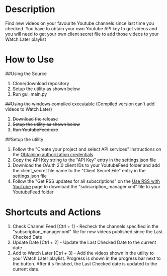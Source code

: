# Description
Find new videos on your favourite Youtube channels since last time you checked.
You have to obtain your own Youtube API key to get videos and you will need to get your own client secret file to add those videos to your Watch Later playlist

# How to Use
##Using the Source
1. Clone/download repository  
2. Setup the utility as shown below  
3. Run gui_main.py  

~~##Using the windows compiled executable~~ (Compiled version can't add videos to Watch Later)  
1. ~~Download the release~~  
2. ~~Setup the utility as shown below~~  
3. ~~Run YoutubeFeed.exe~~  


##Setup the utility
1. Follow the "Create your project and select API services" instructions on the [Obtaining authorization credentials](https://developers.google.com/youtube/registering_an_application)  
2. Copy the API Key string to the "API Key" entry in the settings.json file
3. Download the OAuth 2.0 client IDs to your YoutubeFeed folder and add the client_secret file name to the "Client Secret File" entry in the settings.json file
4. Follow the "Get RSS updates for all subscriptions" on the [Use RSS with YouTube](https://support.google.com/youtube/answer/6224202?hl=en) page to download the "subscription_manager.xml" file to your YoutubeFeed folder

# Shortcuts and Actions
1. Check Channel Feed [Ctrl + 1] - Recheck the channels specified in the "subscription_manager.xml" file for new videos published since the Last Checked Date  
2. Update Date [Ctrl + 2] - Update the Last Checked Date to the current date  
3. Add to Watch Later [Ctrl + 3] - Add the videos shown in the utility to your Watch Later playlist. Progress is shown in the progress bar next to the button. After it's finished, the Last Checked date is updated to the current date.  
